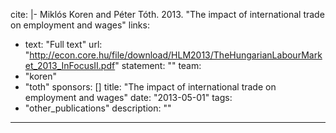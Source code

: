 cite: |-
  Miklós Koren and Péter Tóth. 2013. "The impact of international trade on employment and wages"
links:
  - text: "Full text"
    url: "http://econ.core.hu/file/download/HLM2013/TheHungarianLabourMarket_2013_InFocusII.pdf"
statement: ""
team:
  - "koren"
  - "toth"
sponsors: []
title: "The impact of international trade on employment and wages"
date: "2013-05-01"
tags:
  - "other_publications"
description: ""

---


